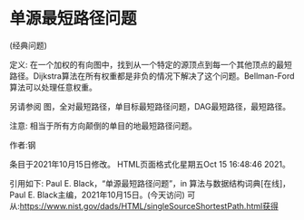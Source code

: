 # 单源最短路径问题


(经典问题)



定义:
在一个加权的有向图中，找到从一个特定的源顶点到每一个其他顶点的最短路径。Dijkstra算法在所有权重都是非负的情况下解决了这个问题。Bellman-Ford算法可以处理任意权重。



另请参阅
图，全对最短路径，单目标最短路径问题，DAG最短路径，最短路径。



注意:
相当于所有方向颠倒的单目的地最短路径问题。


作者:钢







条目于2021年10月15日修改。
HTML页面格式化星期五Oct 15 16:48:46 2021。



引用如下:
Paul E. Black，“单源最短路径问题”，in
算法与数据结构词典[在线]，Paul E. Black主编，2021年10月15日。(今天访问)
可从:https://www.nist.gov/dads/HTML/singleSourceShortestPath.html获得
